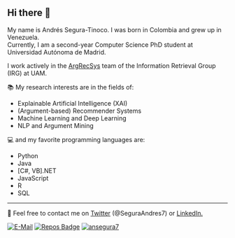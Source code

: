## Hi there 👋

My name is Andrés Segura-Tinoco. I was born in Colombia and grew up in Venezuela.  
Currently, I am a second-year Computer Science PhD student at Universidad Autónoma de Madrid.

I work actively in the <a href="https://github.com/argrecsys">ArgRecSys</a> team of the Information Retrieval Group (IRG) at UAM.

:books: My research interests are in the fields of:
- Explainable Artificial Intelligence (XAI)
- (Argument-based) Recommender Systems
- Machine Learning and Deep Learning
- NLP and Argument Mining

:computer: and my favorite programming languages are:
- Python
- Java
- [C#, VB].NET
- JavaScript
- R
- SQL
---

:email: Feel free to contact me on <a href="https://twitter.com/SeguraAndres7" target="_blank">Twitter</a> (@SeguraAndres7) or <a href="https://www.linkedin.com/in/andres-segura-tinoco/" target="_blank" >LinkedIn.

[![E-Mail](https://img.shields.io/badge/email-reveal-2a8?logo=gmail&logoColor=white)](https://mailhide.io/e/P7Q1ZFUl)
[![Repos Badge](https://badges.pufler.dev/repos/ansegura7)](https://github.com/ansegura7?tab=repositories)
[![ansegura7](https://komarev.com/ghpvc/?username=ansegura7)](https://ansegura7.github.io/)
